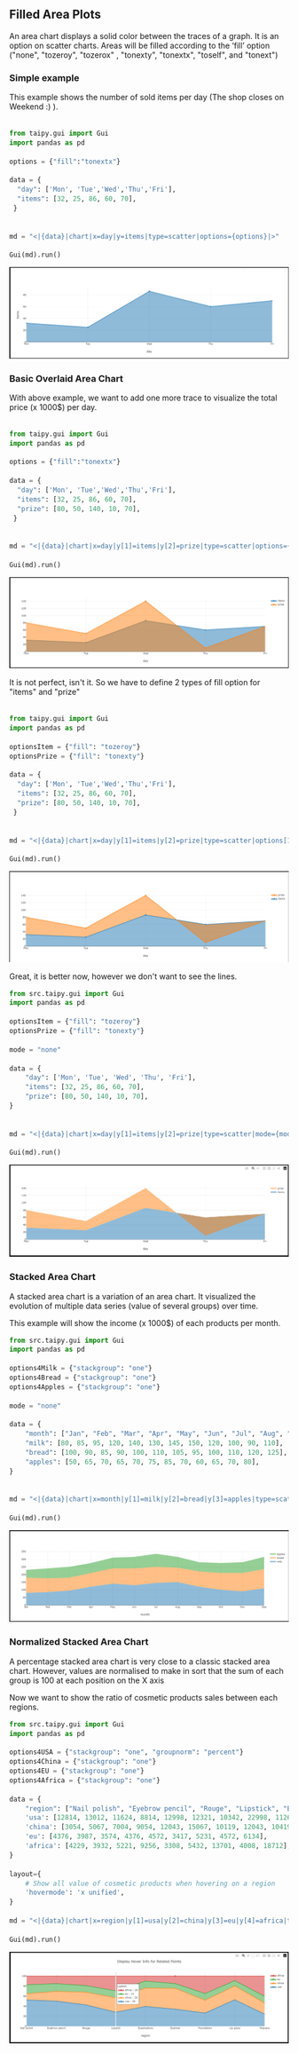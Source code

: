 ## Filled Area Plots

An area chart displays a solid color between the traces of a graph. It is an option on scatter charts. Areas will be filled according to the ‘fill’ option ("none", "tozeroy", "tozerox" , "tonexty", "tonextx", "toself", and "tonext")

### Simple example
This example shows the number of sold items per day (The shop closes on Weekend :) ).
```py

from taipy.gui import Gui
import pandas as pd
 
options = {"fill":"tonextx"}
 
data = {
  "day": ['Mon', 'Tue','Wed','Thu','Fri'],
  "items": [32, 25, 86, 60, 70],
 }
 
 
md = "<|{data}|chart|x=day|y=items|type=scatter|options={options}|>"
 
Gui(md).run()
```
![Simple example](filled-area.png)

### Basic Overlaid Area Chart
With above example, we want to add one more trace to visualize the total price (x 1000$) per day.

```py

from taipy.gui import Gui
import pandas as pd
 
options = {"fill":"tonextx"}
 
data = {
  "day": ['Mon', 'Tue','Wed','Thu','Fri'],
  "items": [32, 25, 86, 60, 70],
  "prize": [80, 50, 140, 10, 70],
 }
 
 
md = "<|{data}|chart|x=day|y[1]=items|y[2]=prize|type=scatter|options={options}|>"
 
Gui(md).run()
```
![Basic Overlaid Area Chart](filled-area-overlaid.png)

It is not perfect, isn't it. So we have to define 2 types of fill option for "items" and "prize"

```py

from taipy.gui import Gui
import pandas as pd
 
optionsItem = {"fill": "tozeroy"}
optionsPrize = {"fill": "tonexty"}
 
data = {
  "day": ['Mon', 'Tue','Wed','Thu','Fri'],
  "items": [32, 25, 86, 60, 70],
  "prize": [80, 50, 140, 10, 70],
 }
 
 
md = "<|{data}|chart|x=day|y[1]=items|y[2]=prize|type=scatter|options[1]={optionsItem}|options[2]={optionsPrize}|>"
 
Gui(md).run()
```
![Basic Overlaid Area Chart with different options](filled-area-overlaid-2.png)

Great, it is better now, however we don't want to see the lines.
```py
from src.taipy.gui import Gui
import pandas as pd

optionsItem = {"fill": "tozeroy"}
optionsPrize = {"fill": "tonexty"}

mode = "none"

data = {
    "day": ['Mon', 'Tue', 'Wed', 'Thu', 'Fri'],
    "items": [32, 25, 86, 60, 70],
    "prize": [80, 50, 140, 10, 70],
}


md = "<|{data}|chart|x=day|y[1]=items|y[2]=prize|type=scatter|mode={mode}|options[1]={optionsItem}|options[2]={optionsPrize}|>"

Gui(md).run()
```
![Basic Overlaid Area Chart without boundary lines](filled-area-overlaid-3.png)

### Stacked Area Chart
A stacked area chart is a variation of an area chart. It visualized the evolution of multiple data series (value of several groups) over time.

This example will show the income (x 1000$) of each products per month.

```py
from src.taipy.gui import Gui
import pandas as pd

options4Milk = {"stackgroup": "one"}
options4Bread = {"stackgroup": "one"}
options4Apples = {"stackgroup": "one"}

mode = "none"

data = {
    "month": ["Jan", "Feb", "Mar", "Apr", "May", "Jun", "Jul", "Aug", "Sep", "Oct", "Nov", "Dec"],
    "milk": [80, 85, 95, 120, 140, 130, 145, 150, 120, 100, 90, 110],
    "bread": [100, 90, 85, 90, 100, 110, 105, 95, 100, 110, 120, 125],
    "apples": [50, 65, 70, 65, 70, 75, 85, 70, 60, 65, 70, 80],
}


md = "<|{data}|chart|x=month|y[1]=milk|y[2]=bread|y[3]=apples|type=scatter|mode={mode}|options[1]={options4Milk}|options[2]={options4Bread}|options[3]={options4Apples}|>"

Gui(md).run()
```
![Stacked Area Chart](filled-area-stacked.png)

### Normalized Stacked Area Chart

A percentage stacked area chart is very close to a classic stacked area chart. However, values are normalised to make in sort that the sum of each group is 100 at each position on the X axis

Now we want to show the ratio of cosmetic products sales between each regions.
```py
from src.taipy.gui import Gui
import pandas as pd

options4USA = {"stackgroup": "one", "groupnorm": "percent"}
options4China = {"stackgroup": "one"}
options4EU = {"stackgroup": "one"}
options4Africa = {"stackgroup": "one"}

data = {
    "region": ["Nail polish", "Eyebrow pencil", "Rouge", "Lipstick", "Eyeshadows", "Eyeliner", "Foundation", "Lip gloss", "Mascara"],
    'usa': [12814, 13012, 11624, 8814, 12998, 12321, 10342, 22998, 11261],
    'china': [3054, 5067, 7004, 9054, 12043, 15067, 10119, 12043, 10419],
    'eu': [4376, 3987, 3574, 4376, 4572, 3417, 5231, 4572, 6134],
    'africa': [4229, 3932, 5221, 9256, 3308, 5432, 13701, 4008, 18712],
}

layout={
    # Show all value of cosmetic products when hovering on a region
    'hovermode': 'x unified',
}

md = "<|{data}|chart|x=region|y[1]=usa|y[2]=china|y[3]=eu|y[4]=africa|type=scatter|options[1]={options4USA}|options[2]={options4China}|options[3]={options4EU}|options[4]={options4Africa}|layout={layout}|>"

Gui(md).run()
```
![Normalized Stacked Area Chart](filled-area-stacked-2.png)